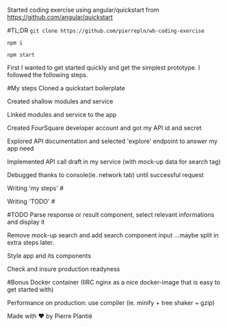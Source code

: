 Started coding exercise using angular/quickstart from
https://github.com/angular/quickstart

#TL;DR
`git clone https://github.com/pierrepln/wb-coding-exercise`

`npm i`

`npm start`

First I wanted to get started quickly and get the simplest prototype. I followed the following steps.

#My steps
Cloned a quickstart boilerplate

Created shallow modules and service

Linked modules and service to the app

Created FourSquare developer account and got my API id and
secret

Explored API documentation and selected 'explore' endpoint to answer my app need

Implemented API call draft in my service (with mock-up data for search tag)

Debugged thanks to console(ie. network tab) until successful request

Writing 'my steps' #

Writing 'TODO' #


#TODO
Parse response or result component, select relevant informations and display it

Remove mock-up search and add search component input
...maybe split in extra steps later.

Style app and its components

Check and insure production readyness


#Bonus
Docker container (IIRC nginx as a nice docker-image that is
easy to get started with)

Performance on production: use compiler (ie. minify +  tree shaker + gzip)



Made with ♥️ by Pierre Plantié
